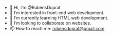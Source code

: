 - 👋 Hi, I’m @RubensDuprat
- 👀 I’m interested in front-end web development.
- 🌱 I’m currently learning HTML web development.
- 💞️ I’m looking to collaborate on websites.
- 📫 How to reach me: rubensduprat@gmail.com

<!---
RubensDuprat/RubensDuprat is a ✨ special ✨ repository because its `README.md` (this file) appears on your GitHub profile.
You can click the Preview link to take a look at your changes.
--->
